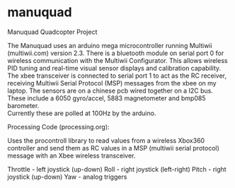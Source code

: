 manuquad
========

Manuquad Quadcopter Project

The Manuquad uses an arduino mega microcontroller running Multiwii (multiwii.com) version 2.3.  There is a bluetooth 
module on serial port 0 for wireless communication with the Multiwii Configurator.  This allows wireless PID tuning and 
real-time visual sensor displays and calibration capability.  The xbee transceiver is connected to serial port 1 to act
as the RC receiver, receiving Multiwii Serial Protocol (MSP) messages from the xbee on my laptop.  The sensors are on
a chinese pcb wired together on a I2C bus.  These include a 6050 gyro/accel, 5883 magnetometer and bmp085 barometer.  
Currently these are polled at 100Hz by the arduino.  



Processing Code (processing.org):

Uses the procontroll library to read values from a wireless Xbox360 controller and send them as RC values in a
MSP (multiwii serial protocol) message with an Xbee wireless transceiver.  

Throttle - left joystick (up-down)
Roll - right joystick (left-right)
Pitch - right joystick (up-down)
Yaw - analog triggers
